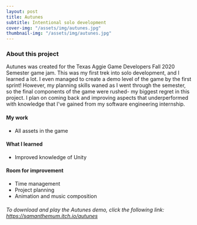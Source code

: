 ```yaml
---
layout: post
title: Autunes
subtitle: Intentional solo development
cover-img: "/assets/img/autunes.jpg"
thumbnail-img: "/assets/img/autunes.jpg"
---
```



### About this project

Autunes was created for the Texas Aggie Game Developers Fall 2020 Semester game jam. This was my first trek into solo development, and I learned a lot. I even managed to create a demo level of the game by the first sprint! However, my planning skills waned as I went through the semester, so the final components of the game were rushed- my biggest regret in this project. I plan on coming back and improving aspects that underperformed with knowledge that I've gained from my software engineering internship.

#### My work

* All assets in the game

#### What I learned

* Improved knowledge of Unity

#### Room for improvement

* Time management
* Project planning
* Animation and music composition


###### To download and play the Autunes demo, click the following link: https://samanthemum.itch.io/autunes